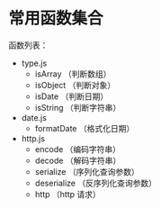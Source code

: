 # 常用函数集合

函数列表：
* type.js
  * isArray （判断数组）
  * isObject  （判断对象）
  * isDate （判断日期）
  * isString （判断字符串）
* date.js
  * formatDate （格式化日期）
* http.js
  * encode （编码字符串）
  * decode （解码字符串）
  * serialize （序列化查询参数）
  * deserialize （反序列化查询参数）
  * http （http 请求）